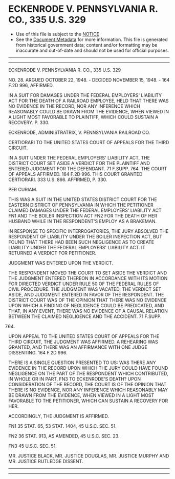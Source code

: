 ---
---

# ECKENRODE V. PENNSYLVANIA R. CO., 335 U.S. 329

* Use of this file is subject to the [NOTICE](https://github.com/publicdocs/notice/blob/master/NOTICE)
* See the [Document Metadata](../../../) for more information.
  This file is generated from historical government data; content and/or formatting may be inaccurate and out-of-date and should not be used for official purposes.

----------
----------

ECKENRODE V. PENNSYLVANIA R. CO., 335 U.S. 329

NO. 28.  ARGUED OCTOBER 22, 1948.  - DECIDED NOVEMBER 15, 1948.  - 164 F.2D 996, AFFIRMED.

IN A SUIT FOR DAMAGES UNDER THE FEDERAL EMPLOYERS' LIABILITY ACT FOR THE DEATH OF A RAILROAD EMPLOYEE, HELD THAT THERE WAS NO EVIDENCE IN THE RECORD, NOR ANY INFERENCE WHICH REASONABLY COULD BE DRAWN FROM THE EVIDENCE, WHEN VIEWED IN A LIGHT MOST FAVORABLE TO PLAINTIFF, WHICH COULD SUSTAIN A RECOVERY.  P. 330.

ECKENRODE, ADMINISTRATRIX, V. PENNSYLVANIA RAILROAD CO.

CERTIORARI TO THE UNITED STATES COURT OF APPEALS FOR THE THIRD CIRCUIT.

IN A SUIT UNDER THE FEDERAL EMPLOYERS' LIABILITY ACT, THE DISTRICT COURT SET ASIDE A VERDICT FOR THE PLAINTIFF AND ENTERED JUDGMENT FOR THE DEFENDANT.  71 F.SUPP.  764.  THE COURT OF APPEALS AFFIRMED.  164 F.2D 996.  THIS COURT GRANTED CERTIORARI.  333 U.S. 866.  AFFIRMED, P. 330.

PER CURIAM.

THIS WAS A SUIT IN THE UNITED STATES DISTRICT COURT FOR THE EASTERN DISTRICT OF PENNSYLVANIA IN WHICH THE PETITIONER CLAIMED DAMAGES UNDER THE FEDERAL EMPLOYERS' LIABILITY ACT  FN1  AND THE BOILER INSPECTION ACT  FN2  FOR THE DEATH OF HER HUSBAND WHILE IN THE RESPONDENT'S EMPLOY AS A BRAKEMAN.

IN RESPONSE TO SPECIFIC INTERROGATORIES, THE JURY ABSOLVED THE RESPONDENT OF LIABILITY UNDER THE BOILER INSPECTION ACT, BUT FOUND THAT THERE HAD BEEN SUCH NEGLIGENCE AS TO CREATE LIABILITY UNDER THE FEDERAL EMPLOYERS' LIABILITY ACT.  IT RETURNED A VERDICT FOR PETITIONER.

JUDGMENT WAS ENTERED UPON THE VERDICT.

THE RESPONDENT MOVED THE COURT TO SET ASIDE THE VERDICT AND THE JUDGMENT ENTERED THEREON IN ACCORDANCE WITH ITS MOTION FOR DIRECTED VERDICT UNDER RULE 50 OF THE FEDERAL RULES OF CIVIL PROCEDURE.  THE JUDGMENT WAS VACATED; THE VERDICT SET ASIDE, AND JUDGMENT ENTERED IN FAVOR OF THE RESPONDENT.  THE DISTRICT COURT WAS OF THE OPINION THAT THERE WAS NO EVIDENCE UPON WHICH A FINDING OF NEGLIGENCE COULD BE PREDICATED, AND THAT, IN ANY EVENT, THERE WAS NO EVIDENCE OF A CAUSAL RELATION BETWEEN THE CLAIMED NEGLIGENCE AND THE ACCIDENT.  71 F.SUPP.

764.

UPON APPEAL TO THE UNITED STATES COURT OF APPEALS FOR THE THIRD CIRCUIT, THE JUDGMENT WAS AFFIRMED.  A REHEARING WAS GRANTED, AND THERE WAS AN AFFIRMANCE WITH ONE JUDGE DISSENTING.  164 F.2D 996.

THERE IS A SINGLE QUESTION PRESENTED TO US:  WAS THERE ANY EVIDENCE IN THE RECORD UPON WHICH THE JURY COULD HAVE FOUND NEGLIGENCE ON THE PART OF THE RESPONDENT WHICH CONTRIBUTED, IN WHOLE OR IN PART,  FN3  TO ECKENRODE'S DEATH?  UPON CONSIDERATION OF THE RECORD, THE COURT IS OF THE OPINION THAT THERE IS NO EVIDENCE, NOR ANY INFERENCE WHICH REASONABLY MAY BE DRAWN FROM THE EVIDENCE, WHEN VIEWED IN A LIGHT MOST FAVORABLE TO THE PETITIONER, WHICH CAN SUSTAIN A RECOVERY FOR HER.

ACCORDINGLY, THE JUDGMENT IS AFFIRMED.

FN1  35 STAT. 65, 53 STAT. 1404, 45 U.S.C. SEC. 51.

FN2  36 STAT. 913, AS AMENDED, 45 U.S.C. SEC. 23.

FN3  45 U.S.C. SEC. 51.

MR. JUSTICE BLACK, MR. JUSTICE DOUGLAS, MR. JUSTICE MURPHY AND MR. JUSTICE RUTLEDGE DISSENT.


----------
----------

